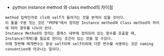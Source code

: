 + python instance method 와 class method의 차이점

~~~~
method 입력인자로 cls와 self가 들어가는 것을 본적이 있을 것이다.
이 둘을 구분 짓는 것은 "PEP8"에서 정의된 Instance method와 Class method의 차이에 따라 경우를 나누어 쓴다.
Instance Method의 정의는 클래스 내부에 정의되어 있는 함수를 호출할 때, Instance(객체)를 필요로 한다는 조건이 있는 것을 알 수있다.
이때 첫번째 매개변수는 항상 self이며 self이외에 다른 변수를 사용하는 것은 naming convention에 어긋나는 일이다.

~~~~
